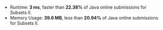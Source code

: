 - Runtime: **3 ms**, faster than **22.38%** of Java online submissions for Subsets II.
- Memory Usage: **39.6 MB**, less than **20.94%** of Java online submissions for Subsets II.